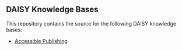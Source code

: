 
## DAISY Knowledge Bases

This repository contains the source for the following DAISY knowledge bases:

- [Accessible Publishing](http://kb.daisy.org/publishing)
